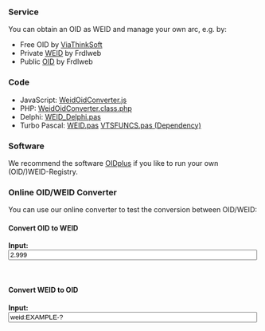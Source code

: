 <a name="service"></a>

### Service
You can obtain an OID as WEID and manage your own arc, e.g. by:
* Free OID by [ViaThinkSoft](https://oidplus.viathinksoft.com/oidplus/?goto=oidplus%3Acom.viathinksoft.freeoid)
* Private [WEID](https://registry.frdl.de/?goto=com.frdlweb.freeweid) by Frdlweb
* Public [OID](https://registry.frdl.de/?goto=oidplus%3Acom.viathinksoft.freeoid) by Frdlweb


<a name="code"></a>

### Code
* JavaScript: [WeidOidConverter.js](https://github.com/danielmarschall/oidplus/blob/master/plugins/viathinksoft/objectTypes/oid/WeidOidConverter.js)
* PHP: [WeidOidConverter.class.php](https://github.com/danielmarschall/oidplus/blob/master/plugins/viathinksoft/objectTypes/oid/WeidOidConverter.class.php)
* Delphi: [WEID_Delphi.pas](https://github.com/danielmarschall/oidplus_dos/blob/master/WEID_Delphi.pas)
* Turbo Pascal: [WEID.pas](https://github.com/danielmarschall/oidplus_dos/blob/master/WEID.PAS) [VTSFUNCS.pas (Dependency)](https://github.com/danielmarschall/oidplus_dos/blob/master/VTSFUNCS.PAS)


<a name="software"></a>

### Software
We recommend the software [OIDplus](https://oidplus.com/) if you like to run your own (OID/)WEID-Registry.

<a name="convert"></a>

### Online OID/WEID Converter
You can use our online converter to test the conversion between OID/WEID:

<h4>Convert OID to WEID</h4>
<p><b>Input:</b> <input type="text" value="2.999" name="oid" id="oid" oninput="oidInputChanged();" style="width:500px"></p>
<div id="weid2a"></div>
<div id="oid2a"></div>
<br>
<h4>Convert WEID to OID</h4>
<p><b>Input:</b> <input type="text" value="weid:EXAMPLE-?" name="weid" id="weid" oninput="weidInputChanged();" style="width:500px"></p>
<div id="weid2b"></div>
<div id="oid2b"></div>
<br><br>	

<!--
<a name="test"></a>
<h3>Online OID/WEID-Converter (Beta)</h3>
<p>You can use our online converter to test the conversion between OID/WEID:</p>
<frdlweb-oid2weid></frdlweb-oid2weid>
<br /><strong frdl-if-js-remove="2000">Loading...</strong>
<br /><br />
-->

<script>
oidInputChanged();
weidInputChanged();
</script>
<script>
